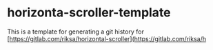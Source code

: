 # horizonta-scroller-template
This is a template for generating a git history for 
[https://gitlab.com/riksa/horizontal-scroller](https://gitlab.com/riksa/h